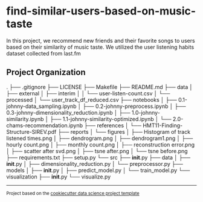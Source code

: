 find-similar-users-based-on-music-taste
==============================

In this project, we recommend new friends and their favorite songs to users based on their similarity of music taste. We utilized the user listening habits dataset collected from last.fm

Project Organization
------------
.
├── .gitignore
├── LICENSE
├── Makefile
├── README.md
├── data
│   ├── external
│   ├── interim
│   │   └── user-listen-count.csv
│   └── processed
│       └── user_track_df_reduced.csv
├── notebooks
│   ├── 0.1-johnny-data_sampling.ipynb
│   ├── 0.2-johnny-preprocess.ipynb
│   ├── 0.3-johnny-dimensionality_reduction.ipynb
│   ├── 1.0-johnny-similarity.ipynb
│   ├── 1.1-johnny-similarity-optimized.ipynb
│   └── 2.0-chams-recommendation.ipynb
├── references
│   └── HMT11-Finding-Structure-SIREV.pdf
├── reports
│   └── figures
│       ├── Histogram of track listened times.png
│       ├── dendrogram.png
│       ├── dendrogram1.png
│       ├── hourly count.png
│       ├── monthly count.png
│       ├── reconstruction error.png
│       ├── scatter after svd.png
│       ├── tsne after.png
│       └── tsne before.png
├── requirements.txt
├── setup.py
└── src
    ├── __init__.py
    ├── data
    │   ├── __init__.py
    │   ├── dimensionality_reduction.py
    │   └── preprocessor.py
    ├── models
    │   ├── __init__.py
    │   ├── predict_model.py
    │   └── train_model.py
    └── visualization
        ├── __init__.py
        └── visualize.py


--------

<p><small>Project based on the <a target="_blank" href="https://drivendata.github.io/cookiecutter-data-science/">cookiecutter data science project template</a>
